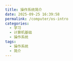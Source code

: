 ```yaml
---
title: 操作系统简介
date: 2025-09-25 16:39:58
permalink: /computer/os-intro
categories:
  - 学习
  - 计算机基础
  - 操作系统
tags:
  - 操作系统
  - 简介
---
```

